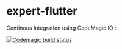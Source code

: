 # expert-flutter
Continous Integration using CodeMagic.IO : 

[![Codemagic build status](https://api.codemagic.io/apps/6625316c935dcf2b568079f3/6625316c935dcf2b568079f2/status_badge.svg)](https://codemagic.io/apps/6625316c935dcf2b568079f3/6625316c935dcf2b568079f2/latest_build)
